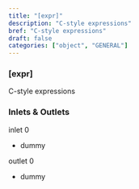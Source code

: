 ```yaml
---
title: "[expr]"
description: "C-style expressions"
bref: "C-style expressions"
draft: false
categories: ["object", "GENERAL"]
---
```


### [expr]

C-style expressions

### Inlets & Outlets

inlet 0

 - dummy

outlet 0

 - dummy
 
